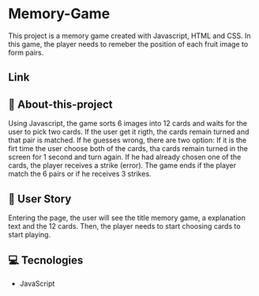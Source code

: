 # Memory-Game
This project is a memory game created with Javascript, HTML and CSS. In this game, the player needs to remeber the position of each fruit image to form pairs.

## Link


## 📖 About-this-project
Using Javascript, the game sorts 6 images into 12 cards and waits for the user to pick two cards. If the user get it rigth, the cards remain turned and that pair is matched. If he guesses wrong, there are two option: If it is the firt time the user choose both of the cards, tha cards remain turned in the screen for 1 second and turn again. If he had already chosen one of the cards, the player receives a strike (error). The game ends if the player match the 6 pairs or if he receives 3 strikes.

## 🧔 User Story
Entering the page, the user will see the title memory game, a explanation text and the 12 cards. Then, the player needs to start choosing cards to start playing.

## 💻 Tecnologies
- JavaScript